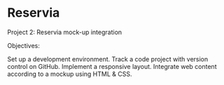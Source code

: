 # Reservia
Project 2: Reservia mock-up integration

Objectives:

Set up a development environment.
Track a code project with version control on GitHub.
Implement a responsive layout.
Integrate web content according to a mockup using HTML & CSS.
